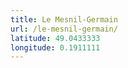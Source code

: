 ```yaml
---
title: Le Mesnil-Germain
url: /le-mesnil-germain/
latitude: 49.0433333
longitude: 0.1911111
---
```

